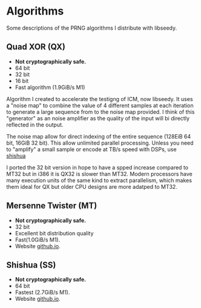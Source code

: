 # Algorithms

Some descriptions of the PRNG algorithms I distribute with libseedy.

## Quad XOR (QX)

- **Not cryptographically safe.**
- 64 bit
- 32 bit
- 16 bit
- Fast algorithm (1.9GiB/s M1)

Algorithm I created to accelerate the testigng of ICM, now libseedy. It uses a "noise map" to combine the value of 4 different samples at each iteration to generate a large sequence from to the noise map provided. I think of this "generator" as an noise amplifier as the quality of the input will bi directly reflected in the output.

The noise map allow for direct indexing of the entire sequence (128EiB 64 bit, 16GiB 32 bit). This allow unlimited parallel processing. Unless you need to "amplify" a small sample or encode at TB/s speed with DSPs, use [shishua](shishua.md)

I ported the 32 bit version in hope to have a spped increase compared to MT32 but in i386 it is QX32 is slower than MT32. Modern processors have many execution units of the same kind to extract parallelism, which makes them ideal for QX but older CPU designs are more adatped to MT32.

## Mersenne Twister (MT)

- **Not cryptographically safe.**
- 32 bit
- Excellent bit distribution quality
- Fast(1.0GiB/s M1).
- Website [github.io](https://github.com/ESultanik/mtwister).

## Shishua (SS)

- **Not cryptographically safe.**
- 64 bit
- Fastest (2.7GiB/s M1).
- Website [github.io](https://espadrine.github.io/blog/posts/shishua-the-fastest-prng-in-the-world.html).

